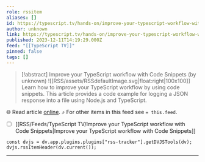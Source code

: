 ```yaml
---
role: rssitem
aliases: []
id: https://typescript.tv/hands-on/improve-your-typescript-workflow-with-code-snippets/
author: unknown
link: https://typescript.tv/hands-on/improve-your-typescript-workflow-with-code-snippets/
published: 2023-12-11T14:19:29.000Z
feed: "[[TypeScript TV]]"
pinned: false
tags: []
---
```


> [!abstract] Improve your TypeScript workflow with Code Snippets (by unknown)
> ![[RSS/assets/RSSdefaultImage.svg|float:right|100x100]] Learn how to improve your TypeScript workflow by using code snippets. This article provides a code example for logging a JSON response into a file using Node.js and TypeScript.

🌐 Read article [online](https://typescript.tv/hands-on/improve-your-typescript-workflow-with-code-snippets/). ⤴ For other items in this feed see `= this.feed`.

- [ ] [[RSS/Feeds/TypeScript TV/Improve your TypeScript workflow with Code Snippets|Improve your TypeScript workflow with Code Snippets]]

~~~dataviewjs
const dvjs = dv.app.plugins.plugins["rss-tracker"].getDVJSTools(dv);
dvjs.rssItemHeader(dv.current());
~~~

- - -

